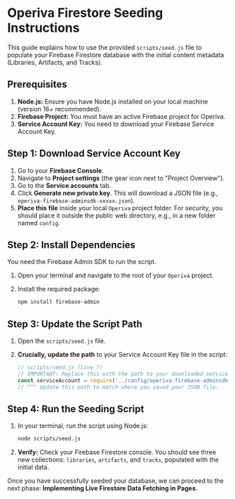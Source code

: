 # Operiva Firestore Seeding Instructions

This guide explains how to use the provided `scripts/seed.js` file to populate your Firebase Firestore database with the initial content metadata (Libraries, Artifacts, and Tracks).

## Prerequisites

1.  **Node.js:** Ensure you have Node.js installed on your local machine (version 16+ recommended).
2.  **Firebase Project:** You must have an active Firebase project for Operiva.
3.  **Service Account Key:** You need to download your Firebase Service Account Key.

## Step 1: Download Service Account Key

1.  Go to your **Firebase Console**.
2.  Navigate to **Project settings** (the gear icon next to "Project Overview").
3.  Go to the **Service accounts** tab.
4.  Click **Generate new private key**. This will download a JSON file (e.g., `operiva-firebase-adminsdk-xxxxx.json`).
5.  **Place this file** inside your local `Operiva` project folder. For security, you should place it outside the public web directory, e.g., in a new folder named `config`.

## Step 2: Install Dependencies

You need the Firebase Admin SDK to run the script.

1.  Open your terminal and navigate to the root of your `Operiva` project.
2.  Install the required package:

    ```bash
    npm install firebase-admin
    ```

## Step 3: Update the Script Path

1.  Open the `scripts/seed.js` file.
2.  **Crucially, update the path** to your Service Account Key file in the script:

    ```javascript
    // scripts/seed.js (Line 7)
    // IMPORTANT: Replace this with the path to your downloaded service account key file.
    const serviceAccount = require('../config/operiva-firebase-adminsdk-xxxxx.json'); 
    // ^^^ Update this path to match where you saved your JSON file.
    ```

## Step 4: Run the Seeding Script

1.  In your terminal, run the script using Node.js:

    ```bash
    node scripts/seed.js
    ```

2.  **Verify:** Check your Firebase Firestore console. You should see three new collections: `libraries`, `artifacts`, and `tracks`, populated with the initial data.

Once you have successfully seeded your database, we can proceed to the next phase: **Implementing Live Firestore Data Fetching in Pages.**
